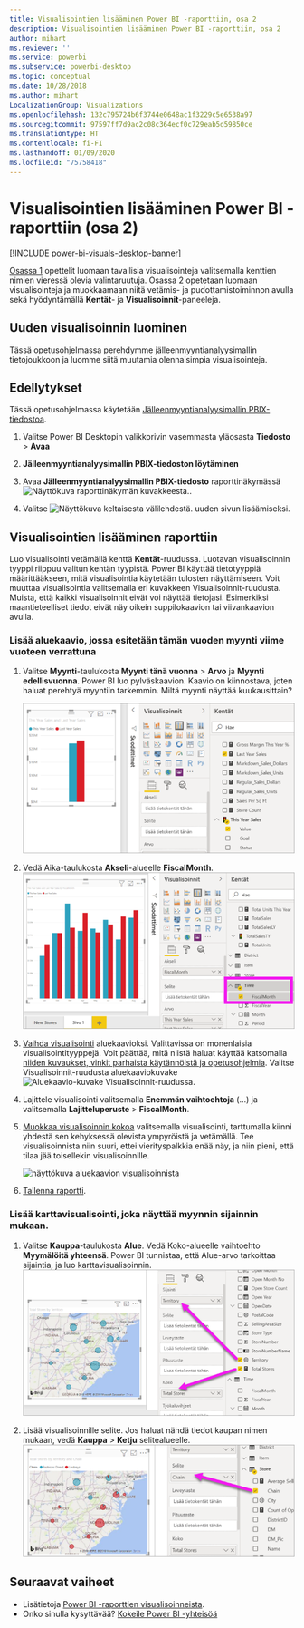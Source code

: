 ```yaml
---
title: Visualisointien lisääminen Power BI -raporttiin, osa 2
description: Visualisointien lisääminen Power BI -raporttiin, osa 2
author: mihart
ms.reviewer: ''
ms.service: powerbi
ms.subservice: powerbi-desktop
ms.topic: conceptual
ms.date: 10/28/2018
ms.author: mihart
LocalizationGroup: Visualizations
ms.openlocfilehash: 132c795724b6f3744e0648ac1f3229c5e6538a97
ms.sourcegitcommit: 97597ff7d9ac2c08c364ecf0c729eab5d59850ce
ms.translationtype: HT
ms.contentlocale: fi-FI
ms.lasthandoff: 01/09/2020
ms.locfileid: "75758418"
---
```

# <a name="add-visuals-to-a-power-bi-report-part-2"></a>Visualisointien lisääminen Power BI -raporttiin (osa 2)

[!INCLUDE [power-bi-visuals-desktop-banner](../includes/power-bi-visuals-desktop-banner.md)]

[Osassa 1](power-bi-report-add-visualizations-i.md) opettelit luomaan tavallisia visualisointeja valitsemalla kenttien nimien vieressä olevia valintaruutuja.  Osassa 2 opetetaan luomaan visualisointeja ja muokkaamaan niitä vetämis- ja pudottamistoiminnon avulla sekä hyödyntämällä **Kentät**- ja **Visualisoinnit**-paneeleja.


## <a name="create-a-new-visualization"></a>Uuden visualisoinnin luominen
Tässä opetusohjelmassa perehdymme jälleenmyyntianalyysimallin tietojoukkoon ja luomme siitä muutamia olennaisimpia visualisointeja.

## <a name="prerequisites"></a>Edellytykset

Tässä opetusohjelmassa käytetään [Jälleenmyyntianalyysimallin PBIX-tiedostoa](https://download.microsoft.com/download/9/6/D/96DDC2FF-2568-491D-AAFA-AFDD6F763AE3/Retail%20Analysis%20Sample%20PBIX.pbix).

1. Valitse Power BI Desktopin valikkorivin vasemmasta yläosasta **Tiedosto** > **Avaa**
   
2. **Jälleenmyyntianalyysimallin PBIX-tiedoston löytäminen**

1. Avaa **Jälleenmyyntianalyysimallin PBIX-tiedosto** raporttinäkymässä ![Näyttökuva raporttinäkymän kuvakkeesta.](media/power-bi-visualization-kpi/power-bi-report-view.png).

1. Valitse ![Näyttökuva keltaisesta välilehdestä.](media/power-bi-visualization-kpi/power-bi-yellow-tab.png) uuden sivun lisäämiseksi.

## <a name="add-visualizations-to-the-report"></a>Visualisointien lisääminen raporttiin

Luo visualisointi vetämällä kenttä **Kentät**-ruudussa. Luotavan visualisoinnin tyyppi riippuu valitun kentän tyypistä. Power BI käyttää tietotyyppiä määrittääkseen, mitä visualisointia käytetään tulosten näyttämiseen. Voit muuttaa visualisointia valitsemalla eri kuvakkeen Visualisoinnit-ruudusta. Muista, että kaikki visualisoinnit eivät voi näyttää tietojasi. Esimerkiksi maantieteelliset tiedot eivät näy oikein suppilokaavion tai viivankaavion avulla. 


### <a name="add-an-area-chart-that-looks-at-this-years-sales-compared-to-last-year"></a>Lisää aluekaavio, jossa esitetään tämän vuoden myynti viime vuoteen verrattuna

1. Valitse **Myynti**-taulukosta **Myynti tänä vuonna** > **Arvo** ja **Myynti edellisvuonna**. Power BI luo pylväskaavion.  Kaavio on kiinnostava, joten haluat perehtyä myyntiin tarkemmin. Miltä myynti näyttää kuukausittain?  
   
   ![Näyttökuva, jossa näkyy pylväskaavio](media/power-bi-report-add-visualizations-ii/power-bi-start.png)

2. Vedä Aika-taulukosta **Akseli**-alueelle **FiscalMonth**.  
   ![Näyttökuva, jossa näkyy pylväskaavio, jonka akselina on FiscalMonth](media/power-bi-report-add-visualizations-ii/power-bi-fiscalmonth.png)

3. [Vaihda visualisointi](power-bi-report-change-visualization-type.md) aluekaavioksi.  Valittavissa on monenlaisia visualisointityyppejä. Voit päättää, mitä niistä haluat käyttää katsomalla [niiden kuvaukset, vinkit parhaista käytännöistä ja opetusohjelmia](power-bi-visualization-types-for-reports-and-q-and-a.md). Valitse Visualisoinnit-ruudusta aluekaaviokuvake ![Aluekaavio-kuvake Visualisoinnit-ruudussa](media/power-bi-report-add-visualizations-ii/power-bi-area-chart.png).

4. Lajittele visualisointi valitsemalla **Enemmän vaihtoehtoja** (...) ja valitsemalla **Lajitteluperuste** >  **FiscalMonth**.

5. [Muokkaa visualisoinnin kokoa](power-bi-visualization-move-and-resize.md) valitsemalla visualisointi, tarttumalla kiinni yhdestä sen kehyksessä olevista ympyröistä ja vetämällä. Tee visualisoinnista niin suuri, ettei vierityspalkkia enää näy, ja niin pieni, että tilaa jää toisellekin visualisoinnille.
   
   ![näyttökuva aluekaavion visualisoinnista](media/power-bi-report-add-visualizations-ii/pbi_part2_7b.png)
6. [Tallenna raportti](../service-report-save.md).

### <a name="add-a-map-visualization-that-looks-at-sales-by-location"></a>Lisää karttavisualisointi, joka näyttää myynnin sijainnin mukaan.

1. Valitse **Kauppa**-taulukosta **Alue**. Vedä Koko-alueelle vaihtoehto **Myymälöitä yhteensä**. Power BI tunnistaa, että Alue-arvo tarkoittaa sijaintia, ja luo karttavisualisoinnin.  
   ![Aluekaavio](media/power-bi-report-add-visualizations-ii/power-bi-map1.png)

2. Lisää visualisoinnille selite.  Jos haluat nähdä tiedot kaupan nimen mukaan, vedä **Kauppa** > **Ketju** selitealueelle.  
   ![raporttipohja, jossa on nuoli Chain in fields -luettelosta Chain in Legend -säilöön](media/power-bi-report-add-visualizations-ii/power-bi-chain.png)

## <a name="next-steps"></a>Seuraavat vaiheet
* Lisätietoja [Power BI -raporttien visualisoinneista](power-bi-report-visualizations.md).  
* Onko sinulla kysyttävää? [Kokeile Power BI -yhteisöä](https://community.powerbi.com/)

